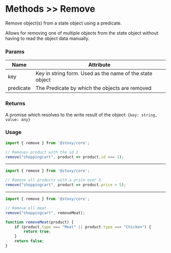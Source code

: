 # Methods >> Remove

Remove object(s) from a state object using a predicate.

Allows for removing one of multiple objects from the state object without having to read the object data manually.

### Params

| Name | Attribute                                                |
| ---- | -------------------------------------------------------- |
| key  | Key in string form. Used as the name of the state object |
| predicate  | The Predicate by which the objects are removed |


### Returns

A promise which resolves to the write result of the object: `{key: string, value: any}`

### Usage

```js copy
import { remove } from '@stoxy/core';

// Removes product with the id 1
remove("shoppingcart", product => product.id === 1);
```
---

```js copy
import { remove } from '@stoxy/core';

// Remove all products with a price over 5
remove("shoppingcart", product => product.price > 5);
```

---


```js copy
import { remove } from '@stoxy/core';

// Remove all meat
remove("shoppingcart", removeMeat);

function removeMeat(product) {
    if (product.type === "Meat" || product.type === "Chicken") {
        return true;
    }
    return false;
}
```
